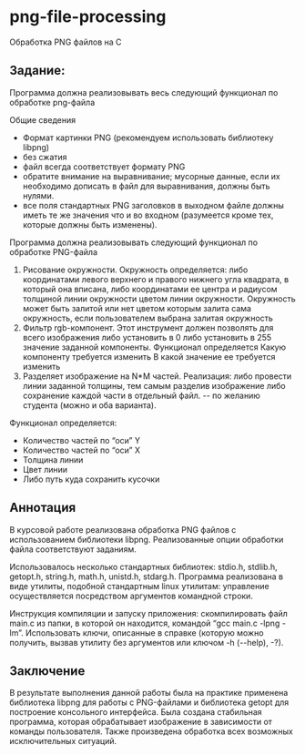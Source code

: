 # png-file-processing
Обработка PNG файлов на C

## Задание:
Программа должна реализовывать весь следующий функционал по обработке
png-файла

Общие сведения
- Формат картинки PNG (рекомендуем использовать библиотеку libpng)
- без сжатия
- файл всегда соответствует формату PNG
- обратите внимание на выравнивание; мусорные данные, если их
необходимо дописать в файл для выравнивания, должны быть нулями.
- все поля стандартных PNG заголовков в выходном файле должны иметь
те же значения что и во входном (разумеется кроме тех, которые должны
быть изменены).

Программа должна реализовывать следующий функционал по обработке
PNG-файла
1. Рисование окружности. Окружность определяется:
либо координатами левого верхнего и правого нижнего угла квадрата, в который
она вписана, либо координатами ее центра и радиусом
толщиной линии окружности
цветом линии окружности. Окружность может быть залитой или нет
цветом которым залита сама окружность, если пользователем выбрана залитая
окружность
2. Фильтр rgb-компонент. Этот инструмент должен позволять для всего
изображения либо установить в 0 либо установить в 255 значение заданной
компоненты. Функционал определяется
Какую компоненту требуется изменить
В какой значение ее требуется изменить
3. Разделяет изображение на N*M частей. Реализация: либо провести линии
заданной толщины, тем самым разделив изображение либо сохранение каждой
части в отдельный файл. -- по желанию студента (можно и оба варианта).

Функционал определяется:
- Количество частей по “оси” Y
- Количество частей по “оси” X
- Толщина линии
- Цвет линии
- Либо путь куда сохранить кусочки

## Аннотация
В курсовой работе реализована обработка PNG файлов с использованием
библиотеки libpng. Реализованные опции обработки файла соответствуют
заданиям.

Использовалось несколько стандартных библиотек: stdio.h, stdlib.h,
getopt.h, string.h, math.h, unistd.h, stdarg.h. Программа реализована в виде
утилиты, подобной стандартным linux утилитам: управление осуществляется
посредством аргументов командной строки.

Инструкция компиляции и запуску приложения: скомпилировать файл
main.c из папки, в которой он находится, командой “gcc main.c -lpng -lm”.
Использовать ключи, описанные в справке (которую можно получить, вызвав
утилиту без аргументов или ключом -h (--help), -?).

## Заключение
В результате выполнения данной работы была на практике применена
библиотека libpng для работы с PNG-файлами и библиотека getopt для
построение консольного интерфейса. Была создана стабильная программа,
которая обрабатывает изображение в зависимости от команды пользователя.
Также произведена обработка всех возможных исключительных ситуаций.
